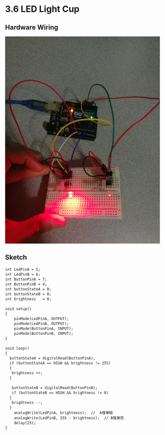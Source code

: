 # 3.6 LED Light Cup

## Hardware Wiring
![Image](../../Examples/sensor-kit-for-arduino/024_led_lightcup.jpg)

## Sketch
```
int LedPinA = 5;
int LedPinB = 6;
int ButtonPinA = 7;
int ButtonPinB = 4;
int buttonStateA = 0; 
int buttonStateB = 0;
int brightness   = 0;

void setup() 
{
    pinMode(LedPinA, OUTPUT); 
    pinMode(LedPinB, OUTPUT);  
    pinMode(ButtonPinA, INPUT); 
    pinMode(ButtonPinB, INPUT);     
}

void loop() 
{
  buttonStateA = digitalRead(ButtonPinA);
  if (buttonStateA == HIGH && brightness != 255)
  { 
   brightness ++;
  } 

   buttonStateB = digitalRead(ButtonPinB);
   if (buttonStateB == HIGH && brightness != 0)
  { 
   brightness --;
  } 
    analogWrite(LedPinA, brightness);  //  A慢漸暗
    analogWrite(LedPinB, 255 - brightness);  // B慢漸亮
    delay(25);
}

```